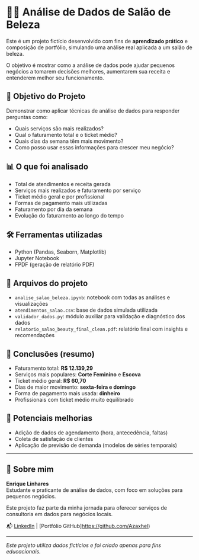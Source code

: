 
# 💇‍♀️ Análise de Dados de Salão de Beleza

Este é um projeto fictício desenvolvido com fins de **aprendizado prático** e composição de portfólio, simulando uma análise real aplicada a um salão de beleza.

O objetivo é mostrar como a análise de dados pode ajudar pequenos negócios a tomarem decisões melhores, aumentarem sua receita e entenderem melhor seu funcionamento.

## 🎯 Objetivo do Projeto

Demonstrar como aplicar técnicas de análise de dados para responder perguntas como:

- Quais serviços são mais realizados?
- Qual o faturamento total e o ticket médio?
- Quais dias da semana têm mais movimento?
- Como posso usar essas informações para crescer meu negócio?

## 📊 O que foi analisado

- Total de atendimentos e receita gerada
- Serviços mais realizados e faturamento por serviço
- Ticket médio geral e por profissional
- Formas de pagamento mais utilizadas
- Faturamento por dia da semana
- Evolução do faturamento ao longo do tempo

## 🛠️ Ferramentas utilizadas

- Python (Pandas, Seaborn, Matplotlib)
- Jupyter Notebook
- FPDF (geração de relatório PDF)

## 📂 Arquivos do projeto

- `analise_salao_beleza.ipynb`: notebook com todas as análises e visualizações
- `atendimentos_salao.csv`: base de dados simulada utilizada
- `validador_dados.py`: módulo auxiliar para validação e diagnóstico dos dados
- `relatorio_salao_beauty_final_clean.pdf`: relatório final com insights e recomendações

## 🧠 Conclusões (resumo)

- Faturamento total: **R$ 12.139,29**
- Serviços mais populares: **Corte Feminino** e **Escova**
- Ticket médio geral: **R$ 60,70**
- Dias de maior movimento: **sexta-feira e domingo**
- Forma de pagamento mais usada: **dinheiro**
- Profissionais com ticket médio muito equilibrado

## 🚀 Potenciais melhorias

- Adição de dados de agendamento (hora, antecedência, faltas)
- Coleta de satisfação de clientes
- Aplicação de previsão de demanda (modelos de séries temporais)

---

## 👤 Sobre mim

**Enrique Linhares**  
Estudante e praticante de análise de dados, com foco em soluções para pequenos negócios.

Este projeto faz parte da minha jornada para oferecer serviços de consultoria em dados para negócios locais.

📬 [LinkedIn](https://www.linkedin.com/in/enrique-linhares-683728330/) | [Portfólio GitHub]https://github.com/Azaxhel)

---

*Este projeto utiliza dados fictícios e foi criado apenas para fins educacionais.*
